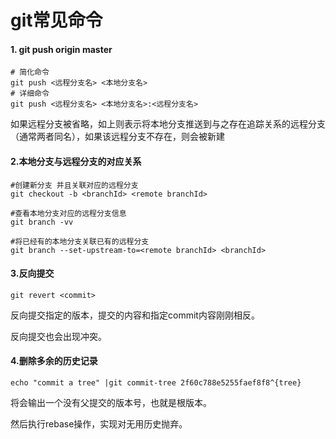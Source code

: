 # git常见命令

#### 1. git  push origin master

```shell
# 简化命令
git push <远程分支名> <本地分支名>
# 详细命令
git push <远程分支名> <本地分支名>:<远程分支名>
```

如果远程分支被省略，如上则表示将本地分支推送到与之存在追踪关系的远程分支（通常两者同名），如果该远程分支不存在，则会被新建

#### 2.本地分支与远程分支的对应关系

```shell
#创建新分支 并且关联对应的远程分支
git checkout -b <branchId> <remote branchId>

#查看本地分支对应的远程分支信息
git branch -vv

#将已经有的本地分支关联已有的远程分支
git branch --set-upstream-to=<remote branchId> <branchId>
```

#### 3.反向提交

```
git revert <commit>
```

反向提交指定的版本，提交的内容和指定commit内容刚刚相反。

反向提交也会出现冲突。

#### 4.删除多余的历史记录

```shell
echo "commit a tree" |git commit-tree 2f60c788e5255faef8f8^{tree}
```

将会输出一个没有父提交的版本号，也就是根版本。

然后执行rebase操作，实现对无用历史抛弃。